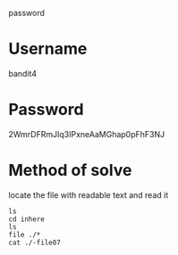 password 
# Username
bandit4
# Password
2WmrDFRmJIq3IPxneAaMGhap0pFhF3NJ
# Method of solve
locate the file with readable text and read it
```
ls
cd inhere
ls
file ./*
cat ./-file07
```
